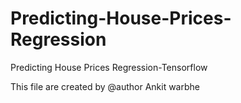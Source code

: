 # Predicting-House-Prices-Regression
Predicting House Prices Regression-Tensorflow

This file are created by @author Ankit warbhe
